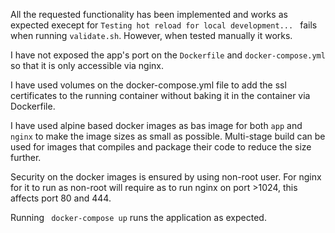 All the requested functionality has been implemented and works as expected execept for `Testing hot reload for local development... ` fails when running `validate.sh`. However, when tested manually it works.

I have not exposed the app's port on the `Dockerfile` and `docker-compose.yml` so that it is only accessible via nginx.

I have used volumes on the docker-compose.yml file to add the ssl certificates to the running container without baking it in the container via Dockerfile.

I have used alpine based docker images as bas image for both `app` and `nginx` to make the image sizes as small as possible.
Multi-stage build can be used for images that compiles and package their code to reduce the size further.

Security on the docker images is ensured by using non-root user. For nginx for it to run as non-root will require as to run
nginx on port >1024, this affects port 80 and 444. 

Running ` docker-compose up` runs the application as expected.